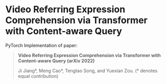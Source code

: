 # Video Referring Expression Comprehension via Transformer with Content-aware Query

PyTorch Implementation of paper:

> **Video Referring Expression Comprehension via Transformer with Content-aware Query (arXiv 2022)**
>
> Ji Jiang\*, Meng Cao\*, Tengtao Song, and Yuexian Zou. (\* denotes equal contribution)
